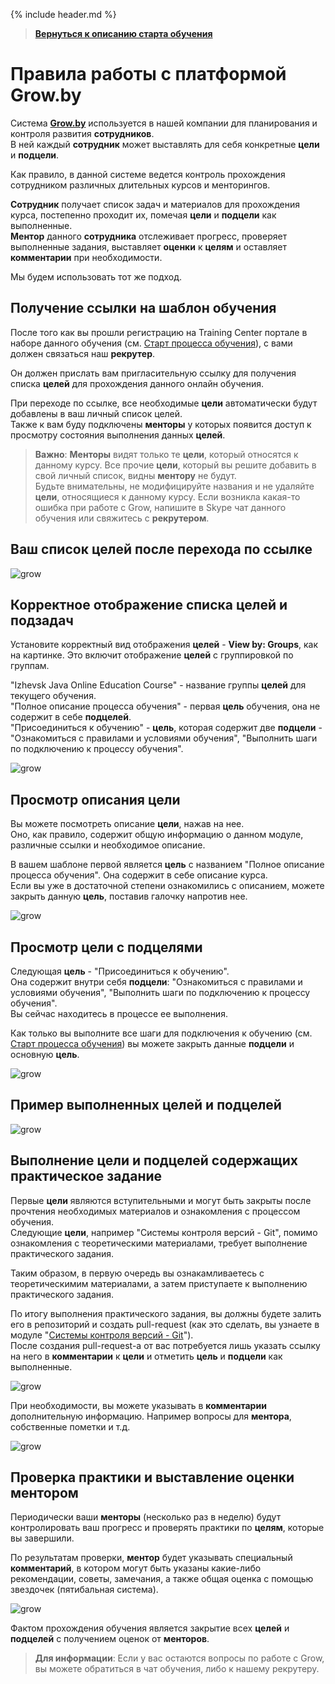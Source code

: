 {% include header.md %}

>
>**[Вернуться к описанию старта обучения]({{site.materialsurl}}general/education_start)**
>

Правила работы с платформой Grow.by
====================

Система **[Grow.by](https://grow.by)** используется в нашей компании для планирования и контроля развития **сотрудников**.  
В ней каждый **сотрудник** может выставлять для себя конкретные **цели** и **подцели**.

Как правило, в данной системе ведется контроль прохождения сотрудником различных длительных курсов и менторингов.

**Сотрудник** получает список задач и материалов для прохождения курса, постепенно проходит их, помечая **цели** и **подцели** как выполненные.  
**Ментор** данного **сотрудника** отслеживает прогресс, проверяет выполненные задания, выставляет **оценки** к **целям** и оставляет **комментарии** при необходимости.

Мы будем использовать тот же подход.

Получение ссылки на шаблон обучения
---------------------

После того как вы прошли регистрацию на Training Center портале в наборе данного обучения (см. [Старт процесса обучения]({{site.materialsurl}}general/education_start)), с вами должен связаться наш **рекрутер**.

Он должен прислать вам пригласительную ссылку для получения списка **целей** для прохождения данного онлайн обучения.

При переходе по ссылке, все необходимые **цели** автоматически будут добавлены в ваш личный список целей.  
Также к вам буду подключены **менторы** у которых появится доступ к просмотру состояния выполнения данных **целей**.

>**Важно**: **Менторы** видят только те **цели**, который относятся к данному курсу. Все прочие **цели**, который вы решите добавить в свой личный список, видны **ментору** не будут.  
>Будьте внимательны, не модифицируйте названия и не удаляйте **цели**, относящиеся к данному курсу. Если возникла какая-то ошибка при работе с Grow, напишите в Skype чат данного обучения или свяжитесь с **рекрутером**.

Ваш список целей после перехода по ссылке
---------------------

![grow]({{site.materialsurl}}general/img/grow-my-goals.png)

Корректное отображение списка целей и подзадач
---------------------

Установите корректный вид отображения **целей** - **View by: Groups**, как на картинке. Это включит отображение **целей** с группировкой по группам.

"Izhevsk Java Online Education Course" - название группы **целей** для текущего обучения.  
"Полное описание процесса обучения" - первая **цель** обучения, она не содержит в себе **подцелей**.  
"Присоединиться к обучению" - **цель**, которая содержит две **подцели** - "Ознакомиться с правилами и условиями обучения", "Выполнить шаги по подключению к процессу обучения".  

![grow]({{site.materialsurl}}general/img/grow-my-goals-ready.png)

Просмотр описания цели
---------------------

Вы можете посмотреть описание **цели**, нажав на нее.  
Оно, как правило, содержит общую информацию о данном модуле, различные ссылки и необходимое описание.

В вашем шаблоне первой является **цель** с названием "Полное описание процесса обучения". Она содержит в себе описание курса.  
Если вы уже в достаточной степени ознакомились с описанием, можете закрыть данную **цель**, поставив галочку напротив нее.  

![grow]({{site.materialsurl}}general/img/grow-goal-course-description.png)

Просмотр цели с подцелями
---------------------

Следующая **цель** - "Присоединиться к обучению".  
Она содержит внутри себя **подцели**: "Ознакомиться с правилами и условиями обучения", "Выполнить шаги по подключению к процессу обучения".  
Вы сейчас находитесь в процессе ее выполнения.

Как только вы выполните все шаги для подключения к обучению (см. [Старт процесса обучения]({{site.materialsurl}}general/education_start)) вы можете закрыть данные **подцели** и основную **цель**.

![grow]({{site.materialsurl}}general/img/grow-start-education-goal.png)

Пример выполненных целей и подцелей
---------------------

![grow]({{site.materialsurl}}general/img/grow-start-education-goal-done.png)

Выполнение цели и подцелей содержащих практическое задание
---------------------

Первые **цели** являются вступительными и могут быть закрыты после прочтения необходимых материалов и ознакомления с процессом обучения.  
Следующие **цели**, например "Системы контроля версий - Git", помимо ознакомления с теоретическими материалами, требует выполнение практического задания.

Таким образом, в первую очередь вы ознакамливаетесь с теоретическимим материалами, а затем приступаете к выполнению практического задания.

По итогу выполнения практического задания, вы должны будете залить его в репозиторий и создать pull-request (как это сделать, вы узнаете в модуле "[Системы контроля версий - Git]({{site.materialsurl}}git/git)").  
После создания pull-request-а от вас потребуется лишь указать ссылку на него в **комментарии** к **цели** и отметить **цель** и **подцели** как выполненные.

![grow]({{site.materialsurl}}general/img/grow-git-goal.png)

При необходимости, вы можете указывать в **комментарии** дополнительную информацию. Например вопросы для **ментора**, собственные пометки и т.д.

![grow]({{site.materialsurl}}general/img/grow-git-goal-comment-done.png)

Проверка практики и выставление оценки ментором
---------------------

Периодически ваши **менторы** (несколько раз в неделю) будут контролировать ваш прогресс и проверять практики по **целям**, которые вы завершили.

По результатам проверки, **ментор** будет указывать специальный **комментарий**, в котором могут быть указаны какие-либо рекомендации, советы, замечания, а также общая оценка с помощью звездочек (пятибальная система).

![grow]({{site.materialsurl}}general/img/grow-git-goal-review-done.png)

Фактом прохождения обучения является закрытие всех **целей** и **подцелей** с получением оценок от **менторов**.

>**Для информации**: Если у вас остаются вопросы по работе с Grow, вы можете обратиться в чат обучения, либо к нашему рекрутеру.